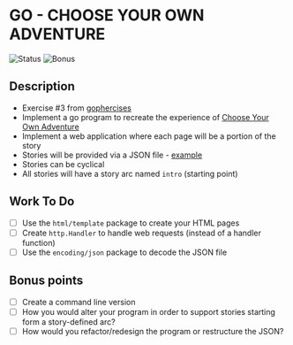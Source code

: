 # GO - CHOOSE YOUR OWN ADVENTURE

![Status](https://img.shields.io/badge/Status-InProgress-orange)
![Bonus](https://img.shields.io/badge/Bonus-OnHold-blue)

## Description

- Exercise #3 from [gophercises](https://gophercises.com/)
- Implement a go program to recreate the experience of [Choose Your Own Adventure](https://en.wikipedia.org/wiki/Choose_Your_Own_Adventure)
- Implement a web application where each page will be a portion of the story
- Stories will be provided via a JSON file - [example](https://github.com/gophercises/cyoa/blob/master/gopher.json)
- Stories can be cyclical
- All stories will have a story arc named `intro` (starting point)

## Work To Do

- [ ] Use the `html/template` package to create your HTML pages
- [ ] Create `http.Handler` to handle web requests (instead of a handler function)
- [ ] Use the `encoding/json` package to decode the JSON file

## Bonus points

- [ ] Create a command line version
- [ ] How you would alter your program in order to support stories starting form a story-defined arc?
- [ ] How would you refactor/redesign the program or restructure the JSON?
